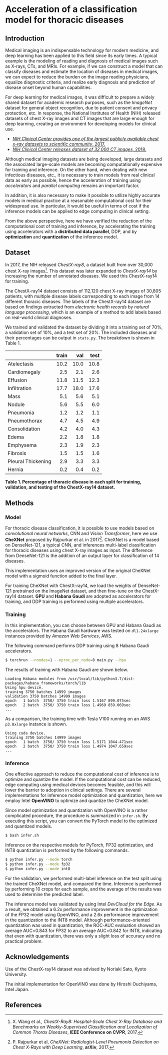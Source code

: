 # Acceleration of a classification model for thoracic diseases

## Introduction

Medical imaging is an indispensable technology for modern medicine,
and deep learning has been applied to this field since its early times.
A typical example is the modeling of reading and diagnosis of medical images such as X-rays, CTs, and MRIs.
For example, if we can construct a model that can classify diseases and estimate the location of diseases in medical images, we can expect to reduce the burden on the image reading physicians, equalize diagnostic criteria, and realize early diagnosis and prediction of disease onset beyond human capabilities.

For deep learning for medical images, it was difficult to prepare a widely shared dataset for academic research purposes, such as the *ImageNet* dataset for general object recognition, due to patient consent and privacy protection, etc.
In response, the National Institutes of Health (NIH) released datasets of chest X-ray images and CT images that are large enough for deep learning, creating an environment for developing models for clinical use.

- [*NIH Clinical Center provides one of the largest publicly available chest x-ray datasets to scientific community*, 2017.](https://www.nih.gov/news-events/news-releases/nih-clinical-center-provides-one-largest-publicly-available-chest-x-ray-datasets-scientific-community)
- [*NIH Clinical Center releases dataset of 32,000 CT images*, 2018.](https://www.nih.gov/news-events/news-releases/nih-clinical-center-releases-dataset-32000-ct-images)

Although medical imaging datasets are being developed, large datasets and the associated large-scale models are becoming computationally expensive for training and inference.
On the other hand, when dealing with new infectious diseases, etc., it is necessary to train models from real clinical data as early as possible,  hence the acceleration of training using *accelerators* and *parallel computing* remains an important factor.

In addition, it is also necessary to make it possible to utilize highly accurate models in medical practice at a reasonable computational cost for their widespread use.
In particular, it would be useful in terms of cost if the inference models can be applied to edge computing in clinical setting.

From the above perspective, here we have verified the reduction of the computational cost of training and inference, by accelerating the training using accelerators with a **distributed data parallel**, DDP, and by **optimization** and **quantization** of the inference model.

## Dataset

In 2017, the NIH released *ChestX-ray8*, a dataset built from over 30,000 chest X-ray images[^Wang]. This dataset was later expanded to *ChestX-ray14* by increasing the number of annotated diseases. We used this ChestX-ray14 for training.

The ChestX-ray14 dataset consists of 112,120 chest X-ray images of 30,805 patients, with multiple disease labels corresponding to each image from 14 different thoracic diseases. The labels of the ChestX-ray14 dataset are based on findings extracted from *electronic health records* by *natural language processing*, which is an example of a method to add labels based on real-world clinical diagnoses.

We trained and validated the dataset by dividing it into a training set of 70\%, a validation set of 10\%, and a test set of 20\%. The included diseases and their percentages can be output in `stats.py`. The breakdown is shown in Table 1.

|                   | **train** | **val** | **test** |
|:----------------- | --------: | ------: | -------: |
|Atelectasis        |   10.2    |   10.0  |   10.8   |
|Cardiomegaly       |    2.5    |    2.1  |    2.6   |
|Effusion           |   11.8    |   11.5  |   12.3   |
|Infiltration       |   17.7    |   18.0  |   17.6   |
|Mass               |    5.1    |    5.6  |    5.1   |
|Nodule             |    5.6    |    5.5  |    6.0   |
|Pneumonia          |    1.2    |    1.2  |    1.1   |
|Pneumothorax       |    4.7    |    4.5  |    4.9   |
|Consolidation      |    4.2    |    4.0  |    4.3   |
|Edema              |    2.2    |    1.8  |    1.8   |
|Emphysema          |    2.3    |    1.9  |    2.3   |
|Fibrosis           |    1.5    |    1.5  |    1.6   |
|Pleural Thickening |    2.9    |    3.3  |    3.3   |
|Hernia             |    0.2    |    0.4  |    0.2   |

**Table 1. Percentage of thoracic disease in each split for training, validation, and testing of the ChestX-ray14 dataset.**

## Methods

### Model

For thoracic disease classification, it is possible to use models based on *convolutional neural networks*, CNN and *Vision Transformer*, here we use **CheXNet** proposed by Rajpurkar et al. in 2017[^Rajpurkar].
CheXNet is a model based on DenseNet-121, a typical CNN, and inferences multi-label classification for thoracic diseases using chest X-ray images as input. The difference from DenseNet-121 is the addition of an output layer for classification of 14 diseases.

This implementation uses an improved version of the original CheXNet model with a sigmoid function added to the final layer.

For training CheXNet with ChestX-ray14, we load the weights of DenseNet-121 pretrained on the ImageNet dataset, and then fine-tune on the ChestX-ray14 dataset. **GPU** and **Habana Gaudi** are adopted as accelerators for training, and DDP training is performed using multiple accelerators.

### Training

In this implementation, you can choose between GPU and Habana Gaudi as the accelerators.
The Habana Gaudi hardware was tested on `dl1.24xlarge` instances provided by *Amazon Web Services*, AWS.

The following command performs DDP training using 8 Habana Gaudi accelerators.

```bash
$ torchrun --nnodes=1 --nproc_per_node=8 main.py --hpu
```

The results of training with Habana Gaudi are shown below.

```
Loading Habana modules from /usr/local/lib/python3.7/dist-packages/habana_frameworks/torch/lib
Using hpu device.
training 3750 batches 14999 images
validation 3750 batches 14999 images
epoch   1 batch  3750/ 3750 train loss 1.5167 899.075sec
epoch   2 batch  3750/ 3750 train loss 1.4969 859.069sec
...
```

As a comparison, the training time with Tesla V100 running on an AWS `p3.8xlarge` instance is shown.

```
Using cuda device.
training 3750 batches 14999 images
epoch   1 batch  3750/ 3750 train loss 1.5171 1044.471sec
epoch   2 batch  3750/ 3750 train loss 1.4974 1047.659sec
...
```

### Inference

One effective approach to reduce the computational cost of inference is to optimize and quantize the model.
If the computational cost can be reduced, edge computing using medical devices becomes feasible, and this will lower the barrier to adoption in clinical settings.
There are several implementations for inference model optimization and quantization, here we employ Intel **OpenVINO** to optimize and quantize the CheXNet model.

Since model optimization and quantization with OpenVINO is a rather complicated procedure, the procedure is summarized in `infer.sh`.
By executing this script, you can convert the PyTorch model to the optimized and quantized models.

```bash
$ bash infer.sh
```

Inference on the respective models for PyTorch, FP32 optimization, and INT8 quantization is performed by the following commands.

```bash
$ python infer.py --mode torch
$ python infer.py --mode fp32
$ python infer.py --mode int8
```

For the validation, we performed multi-label inference on the test split using the trained CheXNet model, and compared the time.
Inference is performed by performing 10 crops for each sample, and the average of the results was used to determine the predicted label.

The inference model was validated by using Intel *DevCloud for the Edge*.
As a result, we obtained a 6.2x performance improvement in the optimization of the FP32 model using OpenVINO, and a 2.6x performance improvement in the quantization to the INT8 model.
Although performance-oriented quantization was used in quantization, the ROC-AUC evaluation showed an average AUC=0.843 for FP32 to an average AUC=0.842 for INT8, indicating that even with quantization, there was only a slight loss of accuracy and no practical problem.

## Acknowledgements

Use of the ChestX-ray14 dataset was advised by Noriaki Sato, Kyoto University.

The initial implementation for OpenVINO was done by Hiroshi Ouchiyama, Intel Japan.

## References

[^Wang]: X. Wang et al., *ChestX-Ray8: Hospital-Scale Chest X-Ray Database and Benchmarks on Weakly-Supervised Classification and Localization of Common Thorax Diseases*, **IEEE Conference on CVPR**, 2017.
[^Rajpurkar]: P. Rajpurkar et al, *CheXNet: Radiologist-Level Pneumonia Detection on Chest X-Rays with Deep Learning*, **arXiv**, 2017.

